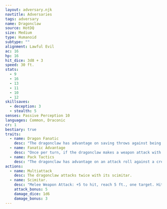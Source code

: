 ```yaml
---
layout: adversary.njk
navtitle: Adversaries
tags: adversary
name: Dragonclaw
source: HotDQ
size: Medium
type: Humanoid
subtype: ""
alignment: Lawful Evil
ac: 16
hp: 16
hit_dice: 3d8 + 3
speed: 30 ft.
stats:
  - 9
  - 16
  - 13
  - 11
  - 10
  - 12
skillsaves:
  - deception: 3
  - stealth: 5
senses: Passive Perception 10
languages: Common, Draconic
cr: 1
bestiary: true
traits:
  - name: Dragon Fanatic
    desc: "The dragonclaw has advantage on saving throws against being charmed or frightened. While the dragonclaw can see a dragon or higher-ranking Cult of the Dragon cultist friendly to it, the dragonclaw ignores the effects of being charmed or frightened."
  - name: Fanatic Advantage
    desc: "Once per turn, if the dragonclaw makes a weapon attack with advantage on the attack roll and hits, it deals an extra 7 (2d6) damage."
  - name: Pack Tactics
    desc: "The dragonclaw has advantage on an attack roll against a creature if at least one of the dragonclaw's allies is within 5 feet of the creature and the ally isn't incapacitated."
actions:
  - name: Multiattack
    desc: The dragonclaw attacks twice with its scimitar.
  - name: Scimitar.
    desc: "Melee Weapon Attack: +5 to hit, reach 5 ft., one target. Hit: 6 (1d6 + 3) slashing damage."
    attack_bonus: 5
    damage_dice: 1d6
    damage_bonus: 3
---
```




